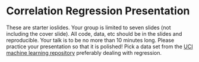 # Correlation Regression Presentation

These are starter ioslides.  Your group is limited to seven slides (not including the cover slide).  All code, data, etc should be in the slides and reproducible.  Your talk is to be no more than 10 minutes long. Please practice your presentation so that it is polished!  Pick a data set from the [UCI machine learning repository](http://archive.ics.uci.edu/ml/datasets.html) preferably dealing with regression. 

